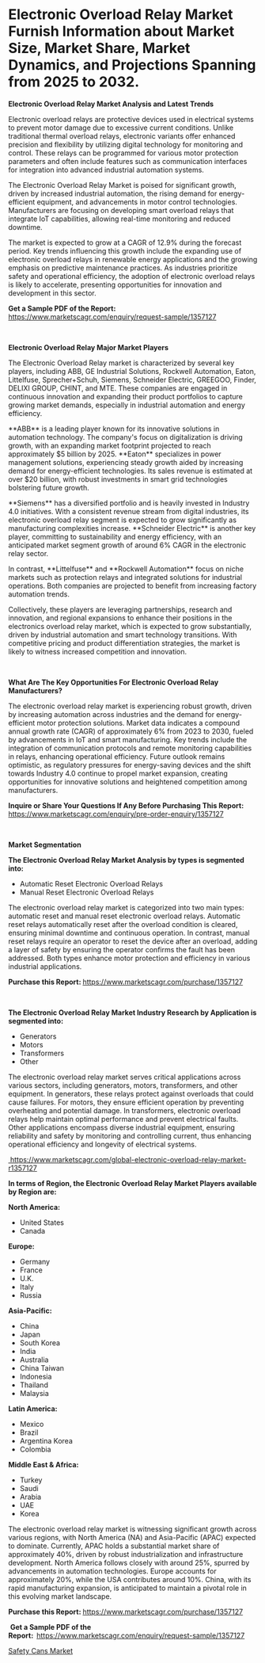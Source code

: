 <p><h1>Electronic Overload Relay Market Furnish Information about Market Size, Market Share, Market Dynamics, and Projections Spanning from 2025 to 2032.</h1></p><p><strong>Electronic Overload Relay Market Analysis and Latest Trends</strong></p>
<p><p>Electronic overload relays are protective devices used in electrical systems to prevent motor damage due to excessive current conditions. Unlike traditional thermal overload relays, electronic variants offer enhanced precision and flexibility by utilizing digital technology for monitoring and control. These relays can be programmed for various motor protection parameters and often include features such as communication interfaces for integration into advanced industrial automation systems.</p><p>The Electronic Overload Relay Market is poised for significant growth, driven by increased industrial automation, the rising demand for energy-efficient equipment, and advancements in motor control technologies. Manufacturers are focusing on developing smart overload relays that integrate IoT capabilities, allowing real-time monitoring and reduced downtime. </p><p>The market is expected to grow at a CAGR of 12.9% during the forecast period. Key trends influencing this growth include the expanding use of electronic overload relays in renewable energy applications and the growing emphasis on predictive maintenance practices. As industries prioritize safety and operational efficiency, the adoption of electronic overload relays is likely to accelerate, presenting opportunities for innovation and development in this sector.</p></p>
<p><strong>Get a Sample PDF of the Report:&nbsp;</strong> <a href="https://www.marketscagr.com/enquiry/request-sample/1357127?utm_campaign=3019&utm_medium=2&utm_source=Github&utm_content=ia&utm_term=08042025&utm_id=electronic-overload-relay">https://www.marketscagr.com/enquiry/request-sample/1357127</a></p>
<p>&nbsp;</p>
<p><strong>Electronic Overload Relay Major Market Players</strong></p>
<p><p>The Electronic Overload Relay market is characterized by several key players, including ABB, GE Industrial Solutions, Rockwell Automation, Eaton, Littelfuse, Sprecher+Schuh, Siemens, Schneider Electric, GREEGOO, Finder, DELIXI GROUP, CHINT, and MTE. These companies are engaged in continuous innovation and expanding their product portfolios to capture growing market demands, especially in industrial automation and energy efficiency.</p><p>**ABB** is a leading player known for its innovative solutions in automation technology. The company's focus on digitalization is driving growth, with an expanding market footprint projected to reach approximately $5 billion by 2025. **Eaton** specializes in power management solutions, experiencing steady growth aided by increasing demand for energy-efficient technologies. Its sales revenue is estimated at over $20 billion, with robust investments in smart grid technologies bolstering future growth.</p><p>**Siemens** has a diversified portfolio and is heavily invested in Industry 4.0 initiatives. With a consistent revenue stream from digital industries, its electronic overload relay segment is expected to grow significantly as manufacturing complexities increase. **Schneider Electric** is another key player, committing to sustainability and energy efficiency, with an anticipated market segment growth of around 6% CAGR in the electronic relay sector.</p><p>In contrast, **Littelfuse** and **Rockwell Automation** focus on niche markets such as protection relays and integrated solutions for industrial operations. Both companies are projected to benefit from increasing factory automation trends.</p><p>Collectively, these players are leveraging partnerships, research and innovation, and regional expansions to enhance their positions in the electronics overload relay market, which is expected to grow substantially, driven by industrial automation and smart technology transitions. With competitive pricing and product differentiation strategies, the market is likely to witness increased competition and innovation.</p></p>
<p>&nbsp;</p>
<p><strong>What Are The Key Opportunities For Electronic Overload Relay Manufacturers?</strong></p>
<p><p>The electronic overload relay market is experiencing robust growth, driven by increasing automation across industries and the demand for energy-efficient motor protection solutions. Market data indicates a compound annual growth rate (CAGR) of approximately 6% from 2023 to 2030, fueled by advancements in IoT and smart manufacturing. Key trends include the integration of communication protocols and remote monitoring capabilities in relays, enhancing operational efficiency. Future outlook remains optimistic, as regulatory pressures for energy-saving devices and the shift towards Industry 4.0 continue to propel market expansion, creating opportunities for innovative solutions and heightened competition among manufacturers.</p></p>
<p><strong>Inquire or Share Your Questions If Any Before Purchasing This Report:</strong> <a href="https://www.marketscagr.com/enquiry/pre-order-enquiry/1357127?utm_campaign=3019&utm_medium=2&utm_source=Github&utm_content=ia&utm_term=08042025&utm_id=electronic-overload-relay">https://www.marketscagr.com/enquiry/pre-order-enquiry/1357127</a></p>
<p>&nbsp;</p>
<p><strong>Market Segmentation</strong></p>
<p><strong>The Electronic Overload Relay Market Analysis by types is segmented into:</strong></p>
<p><ul><li>Automatic Reset Electronic Overload Relays</li><li>Manual Reset Electronic Overload Relays</li></ul></p>
<p><p>The electronic overload relay market is categorized into two main types: automatic reset and manual reset electronic overload relays. Automatic reset relays automatically reset after the overload condition is cleared, ensuring minimal downtime and continuous operation. In contrast, manual reset relays require an operator to reset the device after an overload, adding a layer of safety by ensuring the operator confirms the fault has been addressed. Both types enhance motor protection and efficiency in various industrial applications.</p></p>
<p><strong>Purchase this Report:&nbsp;</strong><a href="https://www.marketscagr.com/purchase/1357127?utm_campaign=3019&utm_medium=2&utm_source=Github&utm_content=ia&utm_term=08042025&utm_id=electronic-overload-relay">https://www.marketscagr.com/purchase/1357127</a></p>
<p>&nbsp;</p>
<p><strong>The Electronic Overload Relay Market Industry Research by Application is segmented into:</strong></p>
<p><ul><li>Generators</li><li>Motors</li><li>Transformers</li><li>Other</li></ul></p>
<p><p>The electronic overload relay market serves critical applications across various sectors, including generators, motors, transformers, and other equipment. In generators, these relays protect against overloads that could cause failures. For motors, they ensure efficient operation by preventing overheating and potential damage. In transformers, electronic overload relays help maintain optimal performance and prevent electrical faults. Other applications encompass diverse industrial equipment, ensuring reliability and safety by monitoring and controlling current, thus enhancing operational efficiency and longevity of electrical systems.</p></p>
<p><a href="https://www.marketscagr.com/global-electronic-overload-relay-market-r1357127?utm_campaign=3019&utm_medium=2&utm_source=Github&utm_content=ia&utm_term=08042025&utm_id=electronic-overload-relay">&nbsp;https://www.marketscagr.com/global-electronic-overload-relay-market-r1357127</a></p>
<p><strong>In terms of Region, the Electronic Overload Relay Market Players available by Region are:</strong></p>
<p>
    <p> <strong> North America: </strong>
        <ul>
            <li>United States</li>
            <li>Canada</li>
        </ul>
        </p> 
    <p> <strong> Europe: </strong>
        <ul>
            <li>Germany</li>
            <li>France</li>
            <li>U.K.</li>
            <li>Italy</li>
            <li>Russia</li>
        </ul>
        </p> 
    <p> <strong> Asia-Pacific: </strong>
        <ul>
            <li>China</li>
            <li>Japan</li>
            <li>South Korea</li>
            <li>India</li>
            <li>Australia</li>
            <li>China Taiwan</li>
            <li>Indonesia</li>
            <li>Thailand</li>
            <li>Malaysia</li>
        </ul>
        </p> 
    <p> <strong> Latin America: </strong>
        <ul>
            <li>Mexico</li>
            <li>Brazil</li>
            <li>Argentina Korea</li>
            <li>Colombia</li>
        </ul>
        </p> 
    <p> <strong> Middle East & Africa: </strong>
        <ul>
            <li>Turkey</li>
            <li>Saudi</li>
            <li>Arabia</li>
            <li>UAE</li>
            <li>Korea</li>
        </ul>
    </p>
    </p>
<p><p>The electronic overload relay market is witnessing significant growth across various regions, with North America (NA) and Asia-Pacific (APAC) expected to dominate. Currently, APAC holds a substantial market share of approximately 40%, driven by robust industrialization and infrastructure development. North America follows closely with around 25%, spurred by advancements in automation technologies. Europe accounts for approximately 20%, while the USA contributes around 10%. China, with its rapid manufacturing expansion, is anticipated to maintain a pivotal role in this evolving market landscape.</p></p>
<p><strong>Purchase this Report: </strong><a href="https://www.marketscagr.com/purchase/1357127?utm_campaign=3019&utm_medium=2&utm_source=Github&utm_content=ia&utm_term=08042025&utm_id=electronic-overload-relay">https://www.marketscagr.com/purchase/1357127</a></p>
<p>&nbsp;<strong>Get a Sample PDF of the Report:&nbsp;&nbsp;</strong><a href="https://www.marketscagr.com/enquiry/request-sample/1357127?utm_campaign=3019&utm_medium=2&utm_source=Github&utm_content=ia&utm_term=08042025&utm_id=electronic-overload-relay">https://www.marketscagr.com/enquiry/request-sample/1357127</a></p>
<p><strong></strong></p>
<p><p><a href="https://github.com/ravenecashe/Market-Research-Report-List-1/blob/main/safety-cans-market.md?utm_campaign=3019&utm_medium=2&utm_source=Github&utm_content=ia&utm_term=08042025&utm_id=electronic-overload-relay">Safety Cans Market</a></p></p>